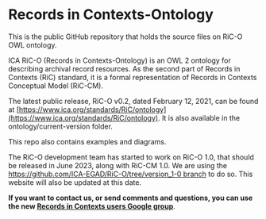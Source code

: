 # Records in Contexts-Ontology

This is the public GitHub repository that holds the source files on RiC-O OWL ontology.

ICA RiC-O (Records in Contexts-Ontology) is an OWL 2 ontology for describing archival record resources. As the second part of Records in Contexts (RiC) standard, it is a formal representation of Records in Contexts Conceptual Model (RiC-CM).


The latest public release, RiC-O v0.2, dated February 12, 2021, can be found at [https://www.ica.org/standards/RiC/ontology](https://www.ica.org/standards/RiC/ontology). It is also available in the ontology/current-version folder.

This repo also contains examples and diagrams.

The RiC-O development team has started to work on RiC-O 1.0, that should be released in June 2023, along with RiC-CM 1.0. We are using the [https://github.com/ICA-EGAD/RiC-O/tree/version_1-0 branch](https://github.com/ICA-EGAD/RiC-O/tree/version_1-0) to do so. This website will also be updated at this date.

**If you want to contact us, or send comments and questions, you can use the new [Records in Contexts users Google group](https://groups.google.com/g/Records_in_Contexts_users)**.
